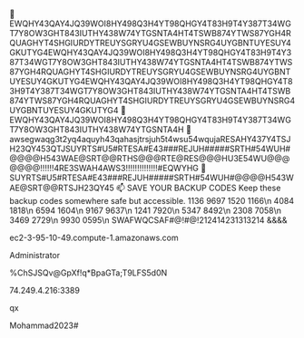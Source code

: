 👋 EWQHY43QAY4JQ39WOI8HY498Q3H4YT98QHGY4T83H9T4Y387T34WGT7Y8OW3GHT843IUTHY438W74YTGSNTA4HT4TSWB874YTWS87YGH4RQUAGHYT4SHGIURDYTREUYSGRYU4GSEWBUYNSRG4UYGBNTUYESUY4GKUTYG4EWQHY43QAY4JQ39WOI8HY498Q3H4YT98QHGY4T83H9T4Y387T34WGT7Y8OW3GHT843IUTHY438W74YTGSNTA4HT4TSWB874YTWS87YGH4RQUAGHYT4SHGIURDYTREUYSGRYU4GSEWBUYNSRG4UYGBNTUYESUY4GKUTYG4EWQHY43QAY4JQ39WOI8HY498Q3H4YT98QHGY4T83H9T4Y387T34WGT7Y8OW3GHT843IUTHY438W74YTGSNTA4HT4TSWB874YTWS87YGH4RQUAGHYT4SHGIURDYTREUYSGRYU4GSEWBUYNSRG4UYGBNTUYESUY4GKUTYG4
👀 EWQHY43QAY4JQ39WOI8HY498Q3H4YT98QHGY4T83H9T4Y387T34WGT7Y8OW3GHT843IUTHY438W74YTGSNTA4H
🌱 awsegwaqg3t2yq4aquyh43qahasjtrsjuh5t4wsu54wqujaRESAHY437Y4TSJH23QY453QTJSUYRTS#U5#RTESA#E43###REJUH#####SRTH#54WUH#@@@@H543WAE@SRT@@RTHS@@@RTE@RES@@@HU3E54WU@@@@@@@!!!!!!4RE3SWAH4AWS3!!!!!!!!!!!!!!#EQWYHG
💞️ SUYRTS#U5#RTESA#E43###REJUH#####SRTH#54WUH#@@@@H543WAE@SRT@@RTSJH23QY45
📫 SAVE YOUR BACKUP CODES Keep these backup codes somewhere safe but accessible.
1136 9697
1520 1166\n
4084 1818\n
6594 1604\n
9167 9637\n
1241 7920\n
5347 8492\n
2308 7058\n
3469 2729\n
9930 0595\n
SWAFWQCSAF#@!#@!212414231313214 &&&&

ec2-3-95-10-49.compute-1.amazonaws.com

Administrator

%ChSJSQv@GpXf!q*BpaGTa;T9LFS5d0N 

74.249.4.216:3389

qx

Mohammad2023#
